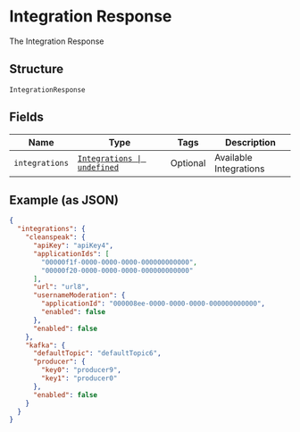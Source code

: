 
# Integration Response

The Integration Response

## Structure

`IntegrationResponse`

## Fields

| Name | Type | Tags | Description |
|  --- | --- | --- | --- |
| `integrations` | [`Integrations \| undefined`](../../doc/models/integrations.md) | Optional | Available Integrations |

## Example (as JSON)

```json
{
  "integrations": {
    "cleanspeak": {
      "apiKey": "apiKey4",
      "applicationIds": [
        "00000f1f-0000-0000-0000-000000000000",
        "00000f20-0000-0000-0000-000000000000"
      ],
      "url": "url8",
      "usernameModeration": {
        "applicationId": "000008ee-0000-0000-0000-000000000000",
        "enabled": false
      },
      "enabled": false
    },
    "kafka": {
      "defaultTopic": "defaultTopic6",
      "producer": {
        "key0": "producer9",
        "key1": "producer0"
      },
      "enabled": false
    }
  }
}
```

